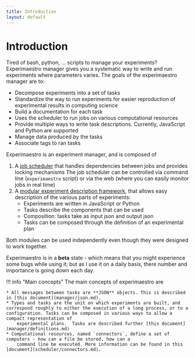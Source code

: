 ```yaml
---
title: Introduction
layout: default
---
```


# Introduction

Tired of bash, python, ... scripts to manage your experiments? Experimaestro manager
gives you a systematic way to write and run experiments where parameters varies.
The goals of the experimaestro manager are to:

* Decompose experiments into a set of tasks
* Standardize the way to run experiments for easier reproduction of experimental results in computing science
* Build a documentation for each task
* Uses the scheduler to run jobs on various computational resources
* Provide multiple ways to write task descriptions. Currently, JavaScript and Python are supported
* Manage data produced by the tasks
* Associate tags to ran tasks

Experimaestro is an experiment manager, and is composed of

1. A [job scheduler](scheduler/index.html) that handles dependencies between jobs and provides locking mechanisms
   The job scheduler can be controlled via command line (`experimaestro` script) or via the web (where
   you can easily monitor jobs in real time)
2. A [modular experiment description framework](manager/index.html), that allows easy description of the various parts of experiments:
    - Experiments are written in JavaScript or Python
    - Tasks describe the components that can be used
    - Composition: tasks take as input json and output json
    - Tasks can be composed through the definition of an experimental plan

Both modules can be used independently even though they were designed to work together.

Experimaestro is in a **beta** state - which means that you might experience some bugs
while using it; but as I use it on a daily basis, there number and importance is
going down each day.


!!! info "Main concepts"
    The main concepts of experimaestro are

    * All messages between tasks are **JSON** objects. This is described in [this document](manager/json.md).
    * Types and tasks are the unit on which experiments are built, and correspond roughly to either the execution of a long process, or to a configuration. Tasks can be composed in various ways to allow a compact representation of
        experimental plans.  Tasks are described further [this document](manager/definitions.md)
    * Computational resources, named `connectors`, define a set of computers - how can a file be stored, how can a
        command line be executed. More information can be found in this [document](scheduler/connectors.md).
